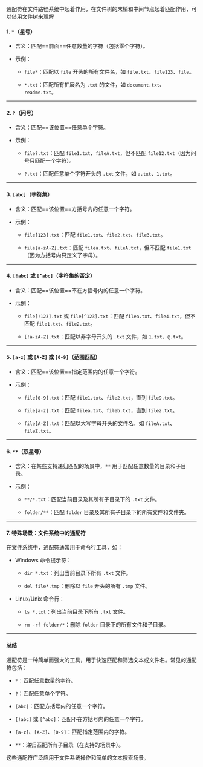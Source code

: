通配符在文件路径系统中起着作用，在文件树的末梢和中间节点起着匹配作用，可以借用文件树来理解

#### 1. `*`（星号）

- 含义：匹配==前面==任意数量的字符（包括零个字符）。
    
- 示例：
    
    - `file*`：匹配以 `file` 开头的所有文件名，如 `file.txt`、`file123`、`file`。
        
    - `*.txt`：匹配所有扩展名为 `.txt` 的文件，如 `document.txt`、`readme.txt`。
        

---

#### 2. `?`（问号）

- 含义：匹配==该位置==任意单个字符。
    
- 示例：
    
    - `file?.txt`：匹配 `file1.txt`、`fileA.txt`，但不匹配 `file12.txt`（因为问号只匹配一个字符）。
        
    - `?.txt`：匹配任意单个字符开头的 `.txt` 文件，如 `a.txt`、`1.txt`。
        

---

#### 3. `[abc]`（字符集）

- 含义：匹配==该位置==方括号内的任意一个字符。
    
- 示例：
    
    - `file[123].txt`：匹配 `file1.txt`、`file2.txt`、`file3.txt`。
        
    - `file[a-zA-Z].txt`：匹配 `filea.txt`、`fileA.txt`，但不匹配 `file1.txt`（因为方括号内只定义了字母）。
        

---

#### 4. `[!abc]` 或 `[^abc]`（字符集的否定）

- 含义：匹配==该位置==不在方括号内的任意一个字符。
    
- 示例：
    
    - `file[!123].txt` 或 `file[^123].txt`：匹配 `filea.txt`、`file4.txt`，但不匹配 `file1.txt`、`file2.txt`。
        
    - `[!a-zA-Z].txt`：匹配以非字母开头的 `.txt` 文件，如 `1.txt`、`@.txt`。
        

---

#### 5. `[a-z]` 或 `[A-Z]` 或 `[0-9]`（范围匹配）

- 含义：匹配==该位置==指定范围内的任意一个字符。
    
- 示例：
    
    - `file[0-9].txt`：匹配 `file1.txt`、`file2.txt`，直到 `file9.txt`。
        
    - `file[a-z].txt`：匹配 `filea.txt`、`fileb.txt`，直到 `filez.txt`。
        
    - `file[A-Z].txt`：匹配以大写字母开头的文件名，如 `fileA.txt`、`fileZ.txt`。
        

---

#### 6. `**`（双星号）

- 含义：在某些支持递归匹配的场景中，`**` 用于匹配任意数量的目录和子目录。
    
- 示例：
    
    - `**/*.txt`：匹配当前目录及其所有子目录下的 `.txt` 文件。
        
    - `folder/**`：匹配 `folder` 目录及其所有子目录下的所有文件和文件夹。
        

---

#### 7. 特殊场景：文件系统中的通配符

  
在文件系统中，通配符通常用于命令行工具，如：

- Windows 命令提示符：
    
    - `dir *.txt`：列出当前目录下所有 `.txt` 文件。
        
    - `del file*.tmp`：删除以 `file` 开头的所有 `.tmp` 文件。
        
- Linux/Unix 命令行：
    
    - `ls *.txt`：列出当前目录下所有 `.txt` 文件。
        
    - `rm -rf folder/*`：删除 `folder` 目录下的所有文件和子目录。
        

---

#### 总结

  
通配符是一种简单而强大的工具，用于快速匹配和筛选文本或文件名。常见的通配符包括：

- `*`：匹配任意数量的字符。
    
- `?`：匹配任意单个字符。
    
- `[abc]`：匹配方括号内的任意一个字符。
    
- `[!abc]` 或 `[^abc]`：匹配不在方括号内的任意一个字符。
    
- `[a-z]`、`[A-Z]`、`[0-9]`：匹配指定范围内的字符。
    
- `**`：递归匹配所有子目录（在支持的场景中）。
    

  
这些通配符广泛应用于文件系统操作和简单的文本搜索场景。